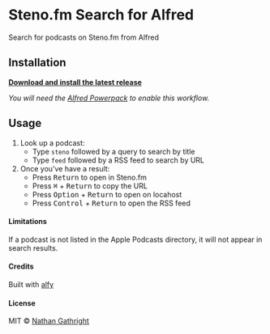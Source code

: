 # Steno.fm Search for Alfred

Search for podcasts on Steno.fm from Alfred

## Installation
**<a download href="https://github.com/nathangathright/alfred-steno/releases/latest/download/alfred-steno.alfredworkflow">Download and install the latest release</a>** 

_You will need the [Alfred Powerpack](https://www.alfredapp.com/powerpack/) to enable this workflow._

## Usage
1. Look up a podcast:
    * Type `steno` followed by a query to search by title
    * Type `feed` followed by a RSS feed to search by URL
2. Once you’ve have a result:
    * Press <kbd>Return</kbd> to open in Steno.fm
    * Press <kbd>⌘</kbd> + <kbd>Return</kbd> to copy the URL
    * Press <kbd>Option</kbd> + <kbd>Return</kbd> to open on locahost
    * Press <kbd>Control</kbd> + <kbd>Return</kbd> to open the RSS feed

#### Limitations
If a podcast is not listed in the Apple Podcasts directory, it will not appear in search results.

#### Credits
Built with [alfy](https://github.com/sindresorhus/alfy)

#### License

MIT © [Nathan Gathright](https://github.com/nathangathright)
